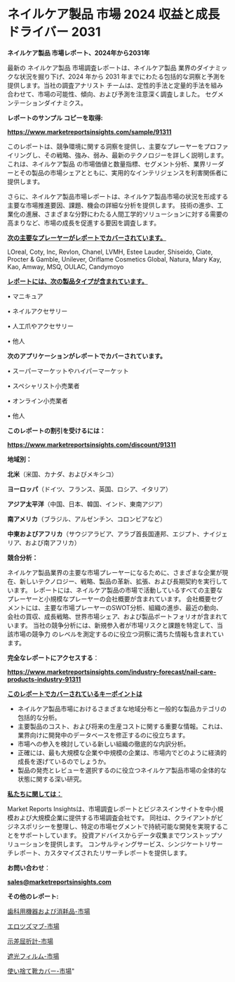 # ネイルケア製品 市場 2024 収益と成長ドライバー 2031

<strong>ネイルケア製品 市場レポート、2024年から2031年</strong>

最新の ネイルケア製品 市場調査レポートは、ネイルケア製品 業界のダイナミックな状況を掘り下げ、2024 年から 2031 年までにわたる包括的な洞察と予測を提供します。当社の調査アナリスト チームは、定性的手法と定量的手法を組み合わせて、市場の可能性、傾向、および予測を注意深く調査しました。 セグメンテーションダイナミクス。



<strong>レポートのサンプル コピーを取得:</strong> <a href=https://www.marketreportsinsights.com/sample/91311>

<strong><u>https://www.marketreportsinsights.com/sample/91311</u></strong></a>

このレポートは、競争環境に関する洞察を提供し、主要なプレーヤーをプロファイリングし、その戦略、強み、弱み、最新のテクノロジーを詳しく説明します。 これは、ネイルケア製品 の市場価値と数量指標、セグメント分析、業界リーダーとその製品の市場シェアとともに、実用的なインテリジェンスを利害関係者に提供します。

さらに、ネイルケア製品市場レポートは、ネイルケア製品市場の状況を形成する主要な市場推進要因、課題、機会の詳細な分析を提供します。 技術の進歩、工業化の進展、さまざまな分野にわたる人間工学的ソリューションに対する需要の高まりなど、市場の成長を促進する要因を調査します。



<strong><u>次の主要なプレーヤーがレポートでカバーされています。</u></strong>

LOreal, Coty, Inc, Revlon, Chanel, LVMH, Estee Lauder, Shiseido, Ciate, Procter & Gamble, Unilever, Oriflame Cosmetics Global, Natura, Mary Kay, Kao, Amway, MSQ, OULAC, Candymoyo



<strong><u><b>レポートには、次の製品タイプが含まれています。</b></u></strong>

• マニキュア

• ネイルアクセサリー

• 人工爪やアクセサリー

• 他人



<strong><b>次のアプリケーションがレポートでカバーされています。</b></strong>

• スーパーマーケットやハイパーマーケット

• スペシャリスト小売業者

• オンライン小売業者

• 他人



<strong><b>このレポートの割引を受けるには：</b></strong><a href=https://www.marketreportsinsights.com/discount/91311>

<strong><u>https://www.marketreportsinsights.com/discount/91311</u></strong></a>



<strong>地域別：</strong>



<strong>北米</strong>（米国、カナダ、およびメキシコ）



<strong>ヨーロッパ</strong>（ドイツ、フランス、英国、ロシア、イタリア）



<strong>アジア太平洋</strong>（中国、日本、韓国、インド、東南アジア）



<strong>南アメリカ</strong>（ブラジル、アルゼンチン、コロンビアなど）



<strong>中東およびアフリカ</strong>（サウジアラビア、アラブ首長国連邦、エジプト、ナイジェリア、および南アフリカ）



<strong>競合分析：</strong>

ネイルケア製品業界の主要な市場プレーヤーになるために、さまざまな企業が現在、新しいテクノロジー、戦略、製品の革新、拡張、および長期契約を実行しています。 レポートには、ネイルケア製品の市場で活動しているすべての主要なプレーヤーと小規模なプレーヤーの会社概要が含まれています。 会社概要セグメントには、主要な市場プレーヤーのSWOT分析、組織の進歩、最近の動向、会社の買収、成長戦略、世界市場シェア、および製品ポートフォリオが含まれています。 当社の競争分析には、新規参入者が市場リスクと課題を特定して、当該市場の競争力 のレベルを測定するのに役立つ洞察に満ちた情報も含まれています。



<strong>完全なレポートにアクセスする</strong>：

<a href=https://www.marketreportsinsights.com/industry-forecast/nail-care-products-industry-91311>

<strong><u>https://www.marketreportsinsights.com/industry-forecast/nail-care-products-industry-91311</u></strong></a>



<strong><u><b>このレポートでカバーされているキーポイントは</b></u></strong>
<ul>
  <li>ネイルケア製品市場におけるさまざまな地域分布と一般的な製品カテゴリの包括的な分析。</li>
  <li>主要製品のコスト、および将来の生産コストに関する重要な情報。これは、業界向けに開発中のデータベースを修正するのに役立ちます。</li>
  <li>市場への参入を検討している新しい組織の徹底的な内訳分析。</li>
  <li>正確には、最も大規模な企業や中規模の企業は、市場内でどのように経済的成長を遂げているのでしょうか。</li>
  <li>製品の発売とレビューを選択するのに役立つネイルケア製品市場の全体的な状態に関する深い研究。</li>
</ul>


<strong><u><b>私たちに関しては：</b></u></strong>

Market Reports Insightsは、市場調査レポートとビジネスインサイトを中小規模および大規模企業に提供する市場調査会社です。 同社は、クライアントがビジネスポリシーを整理し、特定の市場セグメントで持続可能な開発を実現することをサポートしています。 投資アドバイスからデータ収集までワンストップソリューションを提供します。 コンサルティングサービス、シンジケートリサーチレポート、カスタマイズされたリサーチレポートを提供します。



<strong><b>お問い合わせ</b></strong>：

<a href=mailto:sales@marketreportsinsights.com>

<strong><u>sales@marketreportsinsights.com</u></strong></a>



<strong>その他のレポート:</strong>

<a href=https://www.linkedin.com/pulse/歯科用機器および消耗品-市場-2023-新興市場-将来の動向と市場需要-2030-iqcnf/>歯科用機器および消耗品-市場</a>

<a href=https://www.linkedin.com/pulse/エロツズマブ-市場-2023-総合分析と事業成長戦略-2030-data-dive-discoveries-24-analysis-yuuqf/>エロツズマブ-市場</a>

<a href=https://www.linkedin.com/pulse/示差屈折計-市場-2023-新興市場-将来の動向と市場需要-2030-analytics-achievers-24-analysis-stu0f/>示差屈折計-市場</a>

<a href=https://www.linkedin.com/pulse/遮光フィルム-市場-2023-推進要因と成長機会-2030-data-dive-discoveries-24-analysis-iqirf/>遮光フィルム-市場</a>

<a href=https://www.linkedin.com/pulse/使い捨て靴カバー-市場-2030-年までの需要に焦点を当てた-2023-年調査レポート-6cbaf/>使い捨て靴カバー-市場</a>"
